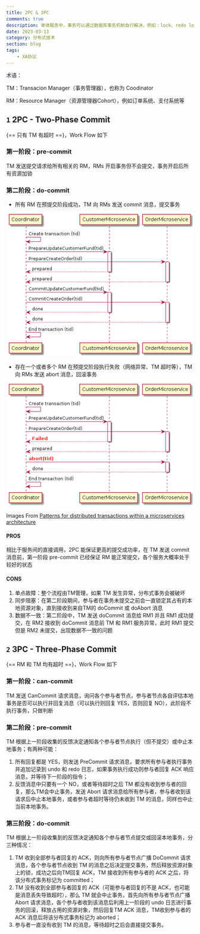 ```yaml
---
title: 2PC & 3PC
comments: true
description: 单体服务中，事务可以通过数据库事务机制自行解决，例如：lock、redo log、undo log、ACID特性等。但是在微服务架构中，一个本地逻辑执行单位被拆分到多个独立的微服务中...
date: 2023-03-13
category: 分布式技术
section: blog
tags:
    - XA协议
---
```


术语：

TM：Transacion Manager（事务管理器），也称为 Coodinator

RM：Resource Manager（资源管理器Cohort），例如订单系统、支付系统等

## `1` 2PC - Two-Phase Commit

{== 只有 TM 有超时 ==}，Work Flow 如下

### 第一阶段：pre-commit

TM 发送提交请求给所有相关的 RM，RMs 开启事务但不会提交，事务开启后所有资源加锁

### 第二阶段：do-commit

- 所有 RM 在预提交阶段成功，TM 向 RMs 发送 commit 消息，提交事务

![](./img/3-2pc-success.png)

- 存在一个或者多个 RM 在预提交阶段执行失败（网络异常、TM 超时等），TM 向 RMs 发送 abort 消息，回滚事务

![](./img/4-2pc-failure.png)

Images From [Patterns for distributed transactions within a microservices architecture](https://developers.redhat.com/blog/2018/10/01/patterns-for-distributed-transactions-within-a-microservices-architecture)

#### PROS

相比于服务间的直接调用，2PC 能保证更高的提交成功率，在 TM 发送 commit 消息前，第一阶段 pre-commit 已经保证 RM 能正常提交，各个服务大概率处于较好的状态

#### CONS

1. 单点故障：整个流程由TM管理，如果 TM 发生异常，分布式事务会被破坏
2. 同步阻塞：在第二阶段期间，参与者在事务未提交之前会一直锁定其占有的本地资源对象，直到接收到来自TM的 doCommit 或 doAbort 消息
3. 数据不一致：第二阶段中，TM 发送 doCommit 消息给 RM1 并且 RM1 成功提交，在 RM2 接收到 doCommit 消息前 TM 和 RM1 服务异常，此时 RM1 提交但是 RM2 未提交，出现数据不一致的问题

## `2` 3PC - Three-Phase Commit

{== RM 和 TM 均有超时 ==}，Work Flow 如下


### 第一阶段：can-commit

TM 发送 CanCommit 请求消息，询问各个参与者节点，参与者节点各自评估本地事务是否可以执行并回复消息（可以执行则回复 YES，否则回复 NO），此阶段不执行事务，只做判断

### 第二阶段：pre-commit

TM 根据上一阶段收集的反馈决定通知各个参与者节点执行（但不提交）或中止本地事务；有两种可能：

1) 所有回复都是 YES，则发送 PreCommit 请求消息，要求所有参与者执行事务并追加记录到 undo 和 redo 日志，如果事务执行成功则参与者回复 ACK 响应消息，并等待下一阶段的指令；
2) 反馈消息中只要有一个 NO，或者等待超时之后 TM 都没有收到参与者的回复，那么TM会中止事务，发送 Abort 请求消息给所有参与者，参与者收到该请求后中止本地事务，或者参与者超时等待仍未收到 TM 的消息，同样也中止当前本地事务。

### 第三阶段：do-commit

TM 根据上一阶段收集到的反馈决定通知各个参与者节点提交或回滚本地事务，分三种情况：

1) TM 收到全部参与者回复的 ACK，则向所有参与者节点广播 DoCommit 请求消息，各个参与者节点收到 TM 的消息之后决定提交事务，然后释放资源对象上的锁，成功之后向TM回复 ACK，TM 接收到所有参与者的 ACK 之后，将该分布式事务标记为 committed；
2) TM 没有收到全部参与者回复的 ACK（可能参与者回复的不是 ACK，也可能是消息丢失导致超时），那么 TM 就会中止事务，首先向所有参与者节点广播 Abort 请求消息，各个参与者收到该消息后利用上一阶段的 undo 日志进行事务的回滚，释放占用的资源对象，然后回复TM ACK 消息，TM收到参与者的 ACK 消息后将该分布式事务标记为 aborted；
3) 参与者一直没有收到 TM 的消息，等待超时之后会直接提交事务。
